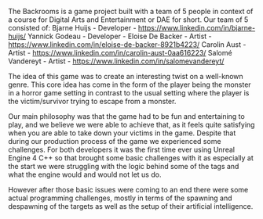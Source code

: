 The Backrooms is a game project built with a team of 5 people in context of a course for Digital Arts and Entertainment or DAE for short.
Our team of 5 consisted of:
Bjarne Huijs     - Developer - https://www.linkedin.com/in/bjarne-huijs/
Yannick Godeau   - Developer - 
Eloise De Backer - Artist - https://www.linkedin.com/in/eloise-de-backer-8921b4223/
Carolin Aust 	 - Artist - https://www.linkedin.com/in/carolin-aust-0aa616223/
Salomé Vandereyt - Artist - https://www.linkedin.com/in/salomevandereyt/

The idea of this game was to create an interesting twist on a well-known genre.
This core idea has come in the form of the player being the monster in a horror game setting in contrast to the usual setting where the player is the victim/survivor trying to escape from a monster.

Our main philosophy was that the game had to be fun and entertaining to play, and we believe we were able to achieve that, as it feels quite satisfying when you are able to take down your victims in the game.
Despite that during our production process of the game we experienced some challenges. For both developers it was the first time ever using 
Unreal Engine 4 C++ so that brought some basic challenges with it as especially at the start we were struggling with the logic behind some of the tags and what the engine
would and would not let us do.

However after those basic issues were coming to an end there were some actual programming challenges, mostly in terms of the spawning and despawning of the targets as well 
as the setup of their artificial intelligence.